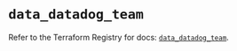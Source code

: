# `data_datadog_team`

Refer to the Terraform Registry for docs: [`data_datadog_team`](https://registry.terraform.io/providers/datadog/datadog/3.35.0/docs/data-sources/team).
